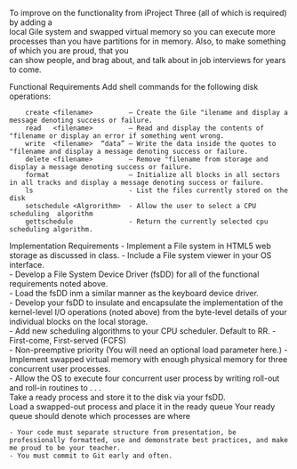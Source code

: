 To improve on the functionality from iProject Three (all of which is required) by adding a	
local Gile system and swapped virtual memory so	you	can	execute	more processes than	you	
have partitions	for	in	memory.	Also, to make something	of which you are proud, that you	
can	show people, and brag about, and talk about	in job interviews for years to come.

Functional Requirements
	Add	shell commands for the following disk operations:	

		create <filename>         — Create the Gile "ilename and display a message denoting success or failure.
		read   <filename>         — Read and display the contents of "filename or display an error if something went wrong.	
		write  <filename>  “data” — Write the data inside the quotes to "filename and display a message denoting success or failure.	
		delete <filename>	      —	Remove "filename from storage and display a	message	denoting success or failure.	
		format                    —	Initialize all blocks in all sectors in	all	tracks and display a message denoting success or failure.
		ls                        -	List the files currently stored on the disk
		setschedule <Algrorithm>  - Allow the user to select a CPU	scheduling	algorithm
		gettschedule              - Return the currently selected cpu scheduling algorithm.
Implementation	Requirements
	- Implement a	File system	in HTML5 web storage as	discussed in class.
	- Include	a File system viewer in	your OS	interface.	
	- Develop	a File System Device Driver	(fsDD) for all of the functional requirements noted above.	
	- Load the fsDD inm a	similar	manner as the keyboard device driver.	
	- Develop	your fsDD to insulate and encapsulate the implementation of the	kernel-level I/O operations (noted above) from the byte-level details of your individual blocks on the local storage.	
	- Add new scheduling algorithms	to	your CPU scheduler.	Default	to RR.
		- First-come, First-served (FCFS)	
		- Non-preemptive priority (You will need an	optional load parameter	here.)
	- Implement	swapped	virtual	memory	with enough	physical memory	for	three concurrent user processes.	
	- Allow	the	OS to execute four concurrent user process by writing roll-out and roll-in routines to . . .		
		Take a ready process and store it to the disk via your fsDD.	
			Load a swapped-out process and place it	in the ready queue
			Your ready queue should	denote which processes are where	

	- Your code	must separate structure	from presentation, be professionally formatted, use	and	demonstrate	best practices, and make me proud to be your teacher.	
	- You must commit to Git early and often.